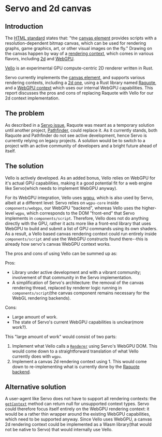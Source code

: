 # Servo and 2d canvas

## Introduction

The [HTML standard](https://html.spec.whatwg.org) states that: "the [canvas element](https://html.spec.whatwg.org/multipage/#the-canvas-element) provides scripts with a resolution-dependent bitmap canvas, which can be used for rendering graphs, game graphics, art, or other visual images on the fly." Drawing on the canvas happen by way of a [rendering context](https://html.spec.whatwg.org/multipage/#renderingcontext), which comes in various flavors, including [2d](https://html.spec.whatwg.org/multipage/#2dcontext) and [WebGPU](https://gpuweb.github.io/gpuweb/#canvas-rendering).

[Vello](https://github.com/linebender/vello) is an experimental GPU compute-centric 2D renderer written in Rust. 

Servo currently implements the [canvas element](https://github.com/servo/servo/blob/291fbce434f804c2ce51d2b966bab4c472d9ecf3/components/script/dom/htmlcanvaselement.rs), and supports various rendering contexts, including a [2d one](https://github.com/servo/servo/blob/291fbce434f804c2ce51d2b966bab4c472d9ecf3/components/script/dom/canvasrenderingcontext2d.rs), using a Rust library named [Raquote](https://docs.rs/raqote/latest/raqote/), and a [WebGPU context](https://github.com/servo/servo/blob/291fbce434f804c2ce51d2b966bab4c472d9ecf3/components/script/dom/gpucanvascontext.rs) which uses our internal WebGPU capabilities. This report discusses the pros and cons of replacing Raquote with Vello for our 2d context implementation. 

## The problem
As described in a [Servo issue](https://github.com/servo/servo/issues/30636), Raquote was meant as a temporary solution until another project, [Pathfinder](https://github.com/servo/pathfinder), could replace it. As it currently stands, both Raquote and Pathfinder do not see active development, hence Servo is currently relying on legacy projects. A solution would be to switch to a project with an active community of developers and a bright future ahead of itself. 

## The solution
Vello is actively developed. As an added bonus, Vello relies on WebGPU for it's actual GPU capabilities, making it a good potential fit for a web engine like Servo(which needs to implement WebGPU anyway).

For its WebGPU integration, Vello uses [wgpu](https://github.com/gfx-rs/wgpu/), which is also used by Servo, albeit at a different level: Servo relies on `wgpu-core` inside `components/webgpu`, our WebGPU "backend", whereas Vello uses the higher-level `wgpu`, which corresponds to the DOM "front-end" that Servo implements in `components/script`. Therefore, Vello does not do anything directly with the GPU, rather it acts more like a front-end library that uses WebGPU to build and submit a list of GPU commands using its own shaders. As a result, a Vello based canvas rendering context could run entirely inside `components/script` and use the WebGPU constructs found there--this is already how servo's canvas WebGPU context works. 

The pros and cons of using Vello can be summed up as:

Pros:
- Library under active development and with a vibrant community; involvement of that community in the Servo implementation.
- A simplification of Servo's architecture: the removal of the canvas rendering thread, replaced by renderer logic running in `components/script`(the canvas component remains necessary for the WebGL rendering backends).

Cons: 
- Large amount of work. 
- The state of Servo's current WebGPU capabilities is unclear(more work?).

This "large amount of work" would consist of two parts:

1. Implement what Vello calls a [`Renderer`](https://github.com/linebender/vello/blob/399a7237ff7d7ff3d36d0a3930f9e6af10129f4f/src/lib.rs#L189) using Servo's WebGPU DOM. This would come down to a straightforward translation of what Vello currently does with `wgpu`.
2. Implement a canvas 2d rendering context using 1. This would come down to re-implementing what is currently done by the [Raquote backend](https://github.com/servo/servo/blob/291fbce434f804c2ce51d2b966bab4c472d9ecf3/components/canvas/raqote_backend.rs).

## Alternative solution
A user-agent like Servo does not have to support all rendering contexts: the [`getContext`](https://html.spec.whatwg.org/multipage/#dom-canvas-getcontext) method can return null for unsupported context types. Servo could therefore focus itself entirely on the WebGPU rendering context: it would be a rather thin wrapper around the existing WebGPU capabilities, which need to be supported anyway. Since Vello uses WebGPU, a canvas 2d rendering context could be implemented as a Wasm library(that would not be native to Servo) that would internally use Vello.  
